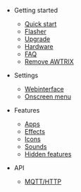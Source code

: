 - Getting started

  - [Quick start](quickstart.md)
  - [Flasher](flasher.md)
  - [Upgrade](upgrade.md)
  - [Hardware](hardware.md)
  - [FAQ](faq.md)
  - [Remove AWTRIX](original.md)
    
- Settings

  - [Webinterface](webinterface.md)
  - [Onscreen menu](onscreen.md)

- Features
  - [Apps](apps.md)
  - [Effects](effects.md)
  - [Icons](icons.md)
  - [Sounds](sounds.md)
  - [Hidden features](dev.md)

- API
  - [MQTT/HTTP](api.md)


